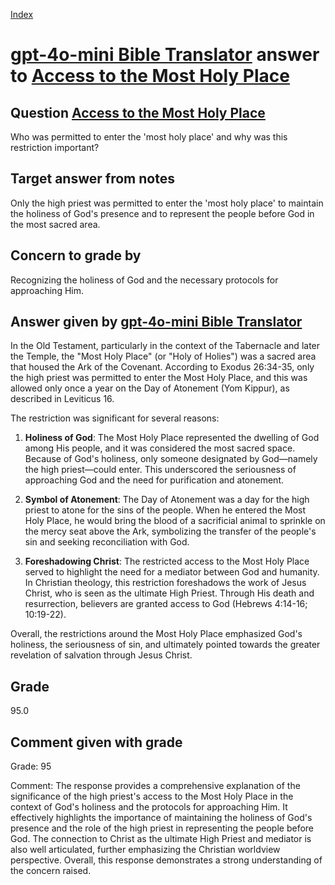 
[Index](../../index.md)
# [gpt-4o-mini Bible Translator](../../answering_models/gpt-4o-mini_Bible_Translator.md) answer to [Access to the Most Holy Place](../../questions/Access_to_the_Most_Holy_Place.md)

## Question [Access to the Most Holy Place](../../questions/Access_to_the_Most_Holy_Place.md)
Who was permitted to enter the 'most holy place' and why was this restriction important?

## Target answer from notes
Only the high priest was permitted to enter the 'most holy place' to maintain the holiness of God's presence and to represent the people before God in the most sacred area.

## Concern to grade by
Recognizing the holiness of God and the necessary protocols for approaching Him.

## Answer given by [gpt-4o-mini Bible Translator](../../answering_models/gpt-4o-mini_Bible_Translator.md)
In the Old Testament, particularly in the context of the Tabernacle and later the Temple, the "Most Holy Place" (or "Holy of Holies") was a sacred area that housed the Ark of the Covenant. According to Exodus 26:34-35, only the high priest was permitted to enter the Most Holy Place, and this was allowed only once a year on the Day of Atonement (Yom Kippur), as described in Leviticus 16.

The restriction was significant for several reasons:

1. **Holiness of God**: The Most Holy Place represented the dwelling of God among His people, and it was considered the most sacred space. Because of God's holiness, only someone designated by God—namely the high priest—could enter. This underscored the seriousness of approaching God and the need for purification and atonement.

2. **Symbol of Atonement**: The Day of Atonement was a day for the high priest to atone for the sins of the people. When he entered the Most Holy Place, he would bring the blood of a sacrificial animal to sprinkle on the mercy seat above the Ark, symbolizing the transfer of the people's sin and seeking reconciliation with God.

3. **Foreshadowing Christ**: The restricted access to the Most Holy Place served to highlight the need for a mediator between God and humanity. In Christian theology, this restriction foreshadows the work of Jesus Christ, who is seen as the ultimate High Priest. Through His death and resurrection, believers are granted access to God (Hebrews 4:14-16; 10:19-22).

Overall, the restrictions around the Most Holy Place emphasized God's holiness, the seriousness of sin, and ultimately pointed towards the greater revelation of salvation through Jesus Christ.

## Grade
95.0

## Comment given with grade
Grade: 95

Comment: The response provides a comprehensive explanation of the significance of the high priest's access to the Most Holy Place in the context of God's holiness and the protocols for approaching Him. It effectively highlights the importance of maintaining the holiness of God's presence and the role of the high priest in representing the people before God. The connection to Christ as the ultimate High Priest and mediator is also well articulated, further emphasizing the Christian worldview perspective. Overall, this response demonstrates a strong understanding of the concern raised.

